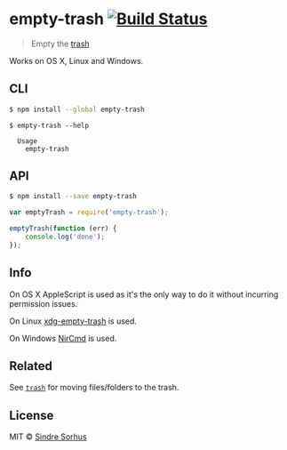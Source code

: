# empty-trash [![Build Status](https://travis-ci.org/sindresorhus/empty-trash.svg?branch=master)](https://travis-ci.org/sindresorhus/empty-trash)

> Empty the [trash](http://en.wikipedia.org/wiki/Trash_(computing))

Works on OS X, Linux and Windows.


## CLI

```sh
$ npm install --global empty-trash
```

```
$ empty-trash --help

  Usage
    empty-trash
```


## API

```sh
$ npm install --save empty-trash
```

```js
var emptyTrash = require('empty-trash');

emptyTrash(function (err) {
	console.log('done');
});
```


## Info

On OS X AppleScript is used as it's the only way to do it without incurring permission issues.

On Linux [xdg-empty-trash](https://github.com/kevva/xdg-empty-trash) is used.

On Windows [NirCmd](http://www.nirsoft.net/utils/nircmd.html) is used.


## Related

See [`trash`](https://github.com/sindresorhus/trash) for moving files/folders to the trash.


## License

MIT © [Sindre Sorhus](http://sindresorhus.com)
